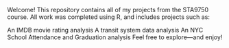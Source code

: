 Welcome!
This repository contains all of my projects from the STA9750 course. All work was completed using R, and includes projects such as:

An IMDB movie rating analysis
A transit system data analysis
An NYC School Attendance and Graduation analysis
Feel free to explore—and enjoy!

